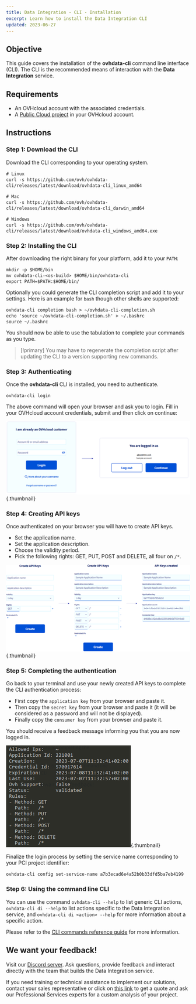 ```yaml
---
title: Data Integration - CLI - Installation
excerpt: Learn how to install the Data Integration CLI
updated: 2023-06-27
---
```


## Objective

This guide covers the installation of the **ovhdata-cli** command line interface (CLI). The CLI is the recommended means of interaction with the **Data Integration** service.

## Requirements

- An OVHcloud account with the associated credentials.
- A [Public Cloud project](https://www.ovhcloud.com/en-ie/public-cloud/) in your OVHcloud account.

## Instructions

### Step 1: Download the CLI

Download the CLI corresponding to your operating system.

``` {.console}
# Linux
curl -s https://github.com/ovh/ovhdata-cli/releases/latest/download/ovhdata-cli_linux_amd64
```

``` {.console}
# Mac
curl -s https://github.com/ovh/ovhdata-cli/releases/latest/download/ovhdata-cli_darwin_amd64
```

``` {.console}
# Windows
curl -s https://github.com/ovh/ovhdata-cli/releases/latest/download/ovhdata-cli_windows_amd64.exe
```

### Step 2: Installing the CLI

After downloading the right binary for your platform, add it to your `PATH`:

``` {.console}
mkdir -p $HOME/bin
mv ovhdata-cli-<os-build> $HOME/bin/ovhdata-cli
export PATH=$PATH:$HOME/bin/
```

Optionally you could generate the CLI completion script and add it to your settings.
Here is an example for `bash` though other shells are supported:

``` {.console}
ovhdata-cli completion bash > ~/ovhdata-cli-completion.sh
echo 'source ~/ovhdata-cli-completion.sh' > ~/.bashrc
source ~/.bashrc
```

You should now be able to use the tabulation to complete your commands as you type.

> [!primary]
> You may have to regenerate the completion script after updating the CLI to a version supporting new commands.

### Step 3: Authenticating

Once the **ovhdata-cli** CLI is installed, you need to authenticate.

``` {.console}
ovhdata-cli login
```

The above command will open your browser and ask you to login.
Fill in your OVHcloud account credentials, submit and then click on continue:

![image](images/01_login.png){.thumbnail}

### Step 4: Creating API keys

Once authenticated on your browser you will have to create API keys.

- Set the application name.
- Set the application description.
- Choose the validity period.
- Pick the following rights: GET, PUT, POST and DELETE, all four on `/*`.

![image](images/02_create_api_key.png){.thumbnail}

### Step 5: Completing the authentication

Go back to your terminal and use your newly created API keys to complete the CLI authentication process:

- First copy the `application key` from your browser and paste it.
- Then copy the `secret key` from your browser and paste it (it will be considered as a password and will not be displayed).
- Finally copy the `consumer key` from your browser and paste it.

You should receive a feedback message informing you that you are now logged in.

![image](images/03_login_success.png){.thumbnail}

Finalize the login process by setting the service name corresponding to your PCI project identifier:

``` {.console}
ovhdata-cli config set-service-name a7b3ecad6e4a52b0b33dfd5ba7eb4199
```

### Step 6: Using the command line CLI

You can use the command `ovhdata-cli --help` to list generic CLI actions, `ovhdata-cli di --help` to list actions specific to the Data Integration service, and `ovhdata-cli di <action> --help` for more information about a specific action.

Please refer to the [CLI commands reference guide](/pages/platform/data-integration/guide_02_cli_commands_reference) for more information.

## We want your feedback!

Visit our [Discord server](https://discord.gg/ovhcloud). Ask questions, provide feedback and interact directly with the team that builds the Data Integration service.

If you need training or technical assistance to implement our solutions, contact your sales representative or click on [this link](https://www.ovhcloud.com/en-ie/professional-services/) to get a quote and ask our Professional Services experts for a custom analysis of your project.
